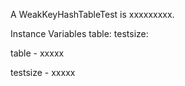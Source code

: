 A WeakKeyHashTableTest is xxxxxxxxx.Instance Variables	table:		<Object>	testsize:		<Object>table	- xxxxxtestsize	- xxxxx